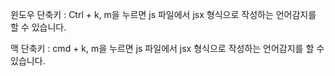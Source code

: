 윈도우 단축키 : Ctrl + k, m을 누르면 js 파일에서 jsx 형식으로 작성하는 언어감지를 할 수 있습니다.

맥 단축키 : cmd + k, m을 누르면 js 파일에서 jsx 형식으로 작성하는 언어감지를 할 수 있습니다.
